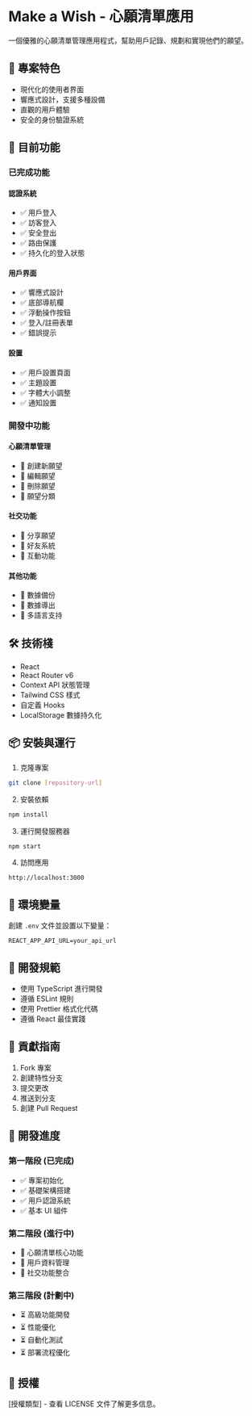 # Make a Wish - 心願清單應用

一個優雅的心願清單管理應用程式，幫助用戶記錄、規劃和實現他們的願望。

## 🌟 專案特色

- 現代化的使用者界面
- 響應式設計，支援多種設備
- 直觀的用戶體驗
- 安全的身份驗證系統

## 🚀 目前功能

### 已完成功能

#### 認證系統

- ✅ 用戶登入
- ✅ 訪客登入
- ✅ 安全登出
- ✅ 路由保護
- ✅ 持久化的登入狀態

#### 用戶界面

- ✅ 響應式設計
- ✅ 底部導航欄
- ✅ 浮動操作按鈕
- ✅ 登入/註冊表單
- ✅ 錯誤提示

#### 設置

- ✅ 用戶設置頁面
- ✅ 主題設置
- ✅ 字體大小調整
- ✅ 通知設置

### 開發中功能

#### 心願清單管理

- 🔄 創建新願望
- 🔄 編輯願望
- 🔄 刪除願望
- 🔄 願望分類

#### 社交功能

- 🔄 分享願望
- 🔄 好友系統
- 🔄 互動功能

#### 其他功能

- 🔄 數據備份
- 🔄 數據導出
- 🔄 多語言支持

## 🛠️ 技術棧

- React
- React Router v6
- Context API 狀態管理
- Tailwind CSS 樣式
- 自定義 Hooks
- LocalStorage 數據持久化

## 📦 安裝與運行

1. 克隆專案

```bash
git clone [repository-url]
```

2. 安裝依賴

```bash
npm install
```

3. 運行開發服務器

```bash
npm start
```

4. 訪問應用

```
http://localhost:3000
```

## 🔐 環境變量

創建 `.env` 文件並設置以下變量：

```env
REACT_APP_API_URL=your_api_url
```

## 📝 開發規範

- 使用 TypeScript 進行開發
- 遵循 ESLint 規則
- 使用 Prettier 格式化代碼
- 遵循 React 最佳實踐

## 🤝 貢獻指南

1. Fork 專案
2. 創建特性分支
3. 提交更改
4. 推送到分支
5. 創建 Pull Request

## 📅 開發進度

### 第一階段 (已完成)

- ✅ 專案初始化
- ✅ 基礎架構搭建
- ✅ 用戶認證系統
- ✅ 基本 UI 組件

### 第二階段 (進行中)

- 🔄 心願清單核心功能
- 🔄 用戶資料管理
- 🔄 社交功能整合

### 第三階段 (計劃中)

- ⏳ 高級功能開發
- ⏳ 性能優化
- ⏳ 自動化測試
- ⏳ 部署流程優化

## 📄 授權

[授權類型] - 查看 LICENSE 文件了解更多信息。
